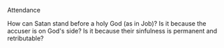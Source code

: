 Attendance


How can Satan stand before a holy God (as in Job)?
Is it because the accuser is on God's side?
Is it because their sinfulness is permanent and retributable?
